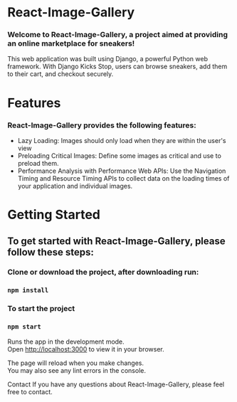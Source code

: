 # React-Image-Gallery
### Welcome to React-Image-Gallery, a project aimed at providing an online marketplace for sneakers!

 This web application was built using Django, a powerful Python web framework. With Django Kicks Stop, users can browse sneakers, add them to their cart, and checkout securely.

# Features
### React-Image-Gallery provides the following features:

- Lazy Loading: Images should only load when they are within the user's view
- Preloading Critical Images: Define some images as critical and use <link rel="preload"> to preload them.
- Performance Analysis with Performance Web APIs: Use the Navigation Timing and Resource Timing APIs to collect data on the loading times of your application and individual images.

# Getting Started
## To get started with React-Image-Gallery, please follow these steps:

### Clone or download the project, after downloading run:

### `npm install`

### To start the project

### `npm start`

Runs the app in the development mode.\
Open [http://localhost:3000](http://localhost:3000) to view it in your browser.

The page will reload when you make changes.\
You may also see any lint errors in the console.

Contact
If you have any questions about React-Image-Gallery, please feel free to contact.
